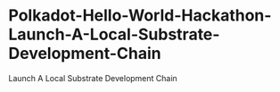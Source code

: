 # Polkadot-Hello-World-Hackathon-Launch-A-Local-Substrate-Development-Chain
Launch A Local Substrate Development Chain
